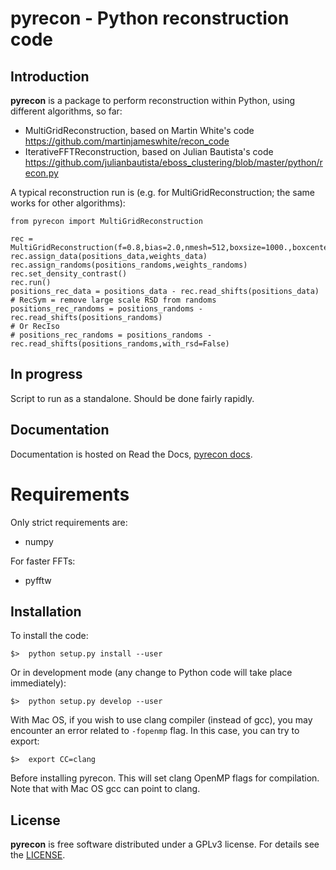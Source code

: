 # pyrecon - Python reconstruction code

## Introduction

**pyrecon** is a package to perform reconstruction within Python, using different algorithms, so far:

 - MultiGridReconstruction, based on Martin White's code https://github.com/martinjameswhite/recon_code
 - IterativeFFTReconstruction, based on Julian Bautista's code https://github.com/julianbautista/eboss_clustering/blob/master/python/recon.py


A typical reconstruction run is (e.g. for MultiGridReconstruction; the same works for other algorithms):
```
from pyrecon import MultiGridReconstruction

rec = MultiGridReconstruction(f=0.8,bias=2.0,nmesh=512,boxsize=1000.,boxcenter=2000.)
rec.assign_data(positions_data,weights_data)
rec.assign_randoms(positions_randoms,weights_randoms)
rec.set_density_contrast()
rec.run()
positions_rec_data = positions_data - rec.read_shifts(positions_data)
# RecSym = remove large scale RSD from randoms
positions_rec_randoms = positions_randoms - rec.read_shifts(positions_randoms)
# Or RecIso
# positions_rec_randoms = positions_randoms - rec.read_shifts(positions_randoms,with_rsd=False)
```

## In progress

Script to run as a standalone.
Should be done fairly rapidly.

## Documentation

Documentation is hosted on Read the Docs, [pyrecon docs](https://pyrecon.readthedocs.io/).

# Requirements

Only strict requirements are:
- numpy

For faster FFTs:
- pyfftw

## Installation

To install the code:
```
$>  python setup.py install --user
```
Or in development mode (any change to Python code will take place immediately):
```
$>  python setup.py develop --user
```

With Mac OS, if you wish to use clang compiler (instead of gcc), you may encounter an error related to ``-fopenmp`` flag.
In this case, you can try to export:
```
$>  export CC=clang
```
Before installing pyrecon. This will set clang OpenMP flags for compilation.
Note that with Mac OS gcc can point to clang.

## License

**pyrecon** is free software distributed under a GPLv3 license. For details see the [LICENSE](https://github.com/adematti/pyrecon/blob/main/LICENSE).
